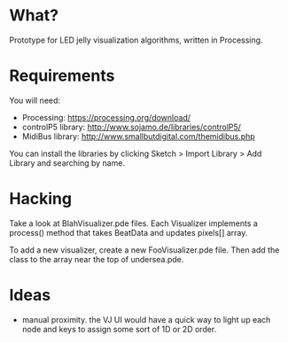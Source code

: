 # What?

Prototype for LED jelly visualization algorithms, written in Processing.

# Requirements

You will need:
* Processing: https://processing.org/download/
* controlP5 library: http://www.sojamo.de/libraries/controlP5/
* MidiBus library: http://www.smallbutdigital.com/themidibus.php

You can install the libraries by clicking Sketch > Import Library > Add Library
and searching by name.

# Hacking

Take a look at BlahVisualizer.pde files. Each Visualizer implements
a process() method that takes BeatData and updates pixels[] array.

To add a new visualizer, create a new FooVisualizer.pde file. Then
add the class to the array near the top of undersea.pde.

# Ideas

* manual proximity. the VJ UI would have a quick way to light up each node
  and keys to assign some sort of 1D or 2D order.
